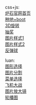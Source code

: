 css+js:<br/>
[炉石官网首页](http://jinyuezhong.github.io/css.js/lushi/lushi.html)<br/>
[种地+boot](http://jinyuezhong.github.io/css.js/zhongdi/indext.html)<br/>
[3D旋转](http://jinyuezhong.github.io/css.js/lianshi/3Dxuanzhuan.html)<br/>
[抽奖](http://jinyuezhong.github.io/css.js/lianshi/chojian)<br/>
[图片样式1](http://jinyuezhong.github.io/css.js/lianshi/tupianscript.html)<br/>
[图片样式2](http://jinyuezhong.github.io/css.js/lianshi/tupianyanshi+css.html)<br/>
[反弹球](http://jinyuezhong.github.io/css.js/tantiao.html)<br/>

luan:<br/>
[图形选择](http://jinyuezhong.github.io/luan/图形选择.html)<br/>
[图片分割](http://jinyuezhong.github.io/luan/图片分割.html)<br/>
[菜单选择](http://jinyuezhong.github.io/luan/菜单选择.html)<br/>
[飞机大战](http://jinyuezhong.github.io/luan/飞机大战.html)<br/>
[图片放大镜](http://jinyuezhong.github.io/luan/9-12-图片放大镜.html)<br/>
[轮播图](http://jinyuezhong.github.io/luan/轮播图.html)<br/>
